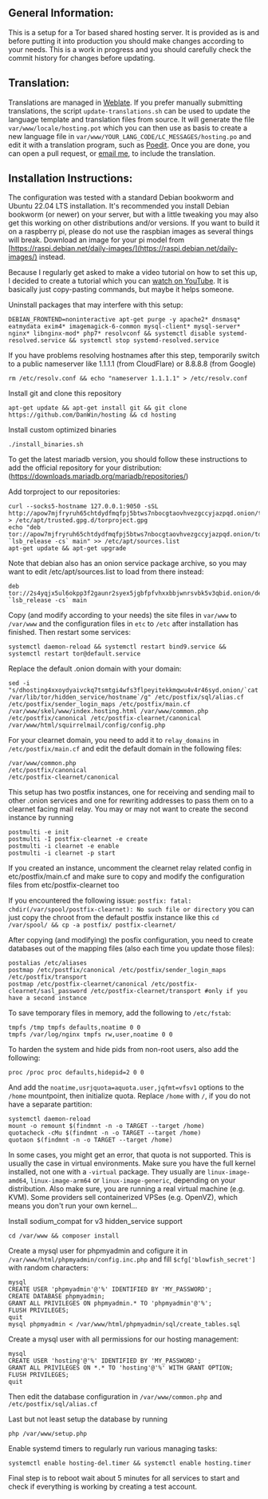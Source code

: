 General Information:
--------------------

This is a setup for a Tor based shared hosting server. It is provided as is and before putting it into production you should make changes according to your needs. This is a work in progress and you should carefully check the commit history for changes before updating.

Translation:
--------------------------

Translations are managed in [Weblate](https://weblate.danwin1210.de/projects/DanWin/hosting).
If you prefer manually submitting translations, the script `update-translations.sh` can be used to update the language template and translation files from source.
It will generate the file `var/www/locale/hosting.pot` which you can then use as basis to create a new language file in `var/www/YOUR_LANG_CODE/LC_MESSAGES/hosting.po` and edit it with a translation program, such as [Poedit](https://poedit.net/).
Once you are done, you can open a pull request, or [email me](mailto:daniel@danwin1210.de), to include the translation.

Installation Instructions:
--------------------------

The configuration was tested with a standard Debian bookworm and Ubuntu 22.04 LTS installation. It's recommended you install Debian bookworm (or newer) on your server, but with a little tweaking you may also get this working on other distributions and/or versions. If you want to build it on a raspberry pi, please do not use the raspbian images as several things will break. Download an image for your pi model from [https://raspi.debian.net/daily-images/](https://raspi.debian.net/daily-images/) instead.

Because I regularly get asked to make a video tutorial on how to set this up, I decided to create a tutorial which you can [watch on YouTube](https://www.youtube.com/watch?v=f2-SOlnIYmg). It is basically just copy-pasting commands, but maybe it helps someone.

Uninstall packages that may interfere with this setup:
```
DEBIAN_FRONTEND=noninteractive apt-get purge -y apache2* dnsmasq* eatmydata exim4* imagemagick-6-common mysql-client* mysql-server* nginx* libnginx-mod* php7* resolvconf && systemctl disable systemd-resolved.service && systemctl stop systemd-resolved.service
```

If you have problems resolving hostnames after this step, temporarily switch to a public nameserver like 1.1.1.1 (from CloudFlare) or 8.8.8.8 (from Google)

```
rm /etc/resolv.conf && echo "nameserver 1.1.1.1" > /etc/resolv.conf
```

Install git and clone this repository

```
apt-get update && apt-get install git && git clone https://github.com/DanWin/hosting && cd hosting
```

Install custom optimized binaries
```
./install_binaries.sh
```

To get the latest mariadb version, you should follow these instructions to add the official repository for your distribution: (https://downloads.mariadb.org/mariadb/repositories/)

Add torproject to our repositories:
```
curl --socks5-hostname 127.0.0.1:9050 -sSL http://apow7mjfryruh65chtdydfmqfpj5btws7nbocgtaovhvezgccyjazpqd.onion/torproject.org/A3C4F0F979CAA22CDBA8F512EE8CBC9E886DDD89.asc > /etc/apt/trusted.gpg.d/torproject.gpg
echo "deb tor://apow7mjfryruh65chtdydfmqfpj5btws7nbocgtaovhvezgccyjazpqd.onion/torproject.org/ `lsb_release -cs` main" >> /etc/apt/sources.list
apt-get update && apt-get upgrade
```

Note that debian also has an onion service package archive, so you may want to edit /etc/apt/sources.list to load from there instead:
```
deb tor://2s4yqjx5ul6okpp3f2gaunr2syex5jgbfpfvhxxbbjwnrsvbk5v3qbid.onion/debian `lsb_release -cs` main
```

Copy (and modify according to your needs) the site files in `var/www` to `/var/www` and the configuration files in `etc` to `/etc` after installation has finished. Then restart some services:
```
systemctl daemon-reload && systemctl restart bind9.service && systemctl restart tor@default.service
```

Replace the default .onion domain with your domain:
```
sed -i "s/dhosting4xxoydyaivckq7tsmtgi4wfs3flpeyitekkmqwu4v4r46syd.onion/`cat /var/lib/tor/hidden_service/hostname`/g" /etc/postfix/sql/alias.cf /etc/postfix/sender_login_maps /etc/postfix/main.cf /var/www/skel/www/index.hosting.html /var/www/common.php /etc/postfix/canonical /etc/postfix-clearnet/canonical /var/www/html/squirrelmail/config/config.php
```

For your clearnet domain, you need to add it to `relay_domains` in `/etc/postfix/main.cf` and edit the default domain in the following files:
```
/var/www/common.php
/etc/postfix/canonical
/etc/postfix-clearnet/canonical
```

This setup has two postfix instances, one for receiving and sending mail to other .onion services and one for rewriting addresses to pass them on to a clearnet facing mail relay. You may or may not want to create the second instance by running
```
postmulti -e init
postmulti -I postfix-clearnet -e create
postmulti -i clearnet -e enable
postmulti -i clearnet -p start
```
If you created an instance, uncomment the clearnet relay related config in etc/postfix/main.cf and make sure to copy and modify the configuration files from etc/postfix-clearnet too

If you encountered the following issue: `postfix: fatal: chdir(/var/spool/postfix-clearnet): No such file or directory` you can just copy the chroot from the default postfix instance like this `cd /var/spool/ && cp -a postfix/ postfix-clearnet/`

After copying (and modifying) the posfix configuration, you need to create databases out of the mapping files (also each time you update those files):
```
postalias /etc/aliases
postmap /etc/postfix/canonical /etc/postfix/sender_login_maps /etc/postfix/transport
postmap /etc/postfix-clearnet/canonical /etc/postfix-clearnet/sasl_password /etc/postfix-clearnet/transport #only if you have a second instance
```

To save temporary files in memory, add the following to `/etc/fstab`:
```
tmpfs /tmp tmpfs defaults,noatime 0 0
tmpfs /var/log/nginx tmpfs rw,user,noatime 0 0
```

To harden the system and hide pids from non-root users, also add the following:
```
proc /proc proc defaults,hidepid=2 0 0
```

And add the `noatime,usrjquota=aquota.user,jqfmt=vfsv1` options to the `/home` mountpoint, then initialize quota. Replace `/home` with `/`, if you do not have a separate partition:
```
systemctl daemon-reload
mount -o remount $(findmnt -n -o TARGET --target /home)
quotacheck -cMu $(findmnt -n -o TARGET --target /home)
quotaon $(findmnt -n -o TARGET --target /home)
```

In some cases, you might get an error, that quota is not supported. This is usually the case in virtual environments. Make sure you have the full kernel installed, not one with a `-virtual` package. They usually are `linux-image-amd64`, `linux-image-arm64` or `linux-image-generic`, depending on your distribution. Also make sure, you are running a real virtual machine (e.g. KVM). Some providers sell containerized VPSes (e.g. OpenVZ), which means you don't run your own kernel...

Install sodium_compat for v3 hidden_service support
```
cd /var/www && composer install
```

Create a mysql user for phpmyadmin and cofigure it in `/var/www/html/phpmyadmin/config.inc.php` and fill `$cfg['blowfish_secret']` with random characters:
```
mysql
CREATE USER 'phpmyadmin'@'%' IDENTIFIED BY 'MY_PASSWORD';
CREATE DATABASE phpmyadmin;
GRANT ALL PRIVILEGES ON phpmyadmin.* TO 'phpmyadmin'@'%';
FLUSH PRIVILEGES;
quit
mysql phpmyadmin < /var/www/html/phpmyadmin/sql/create_tables.sql
```

Create a mysql user with all permissions for our hosting management:
```
mysql
CREATE USER 'hosting'@'%' IDENTIFIED BY 'MY_PASSWORD';
GRANT ALL PRIVILEGES ON *.* TO 'hosting'@'%' WITH GRANT OPTION;
FLUSH PRIVILEGES;
quit
```

Then edit the database configuration in `/var/www/common.php` and `/etc/postfix/sql/alias.cf`

Last but not least setup the database by running
```
php /var/www/setup.php
``` 

Enable systemd timers to regularly run various managing tasks:
```
systemctl enable hosting-del.timer && systemctl enable hosting.timer
```

Final step is to reboot wait about 5 minutes for all services to start and check if everything is working by creating a test account.

